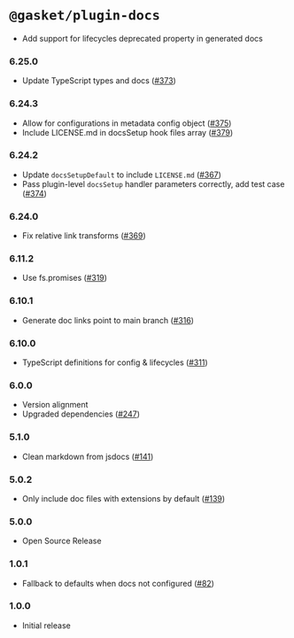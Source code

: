 # `@gasket/plugin-docs`

- Add support for lifecycles deprecated property in generated docs

### 6.25.0

- Update TypeScript types and docs ([#373])

### 6.24.3

- Allow for configurations in metadata config object ([#375])
- Include LICENSE.md in docsSetup hook files array ([#379])

### 6.24.2

- Update `docsSetupDefault` to include `LICENSE.md` ([#367])
- Pass plugin-level `docsSetup` handler parameters correctly, add test case ([#374])

### 6.24.0

- Fix relative link transforms ([#369])

### 6.11.2

- Use fs.promises ([#319])

### 6.10.1

- Generate doc links point to main branch ([#316])

### 6.10.0

- TypeScript definitions for config & lifecycles ([#311])

### 6.0.0

- Version alignment
- Upgraded dependencies ([#247])

### 5.1.0

- Clean markdown from jsdocs ([#141])

### 5.0.2

- Only include doc files with extensions by default ([#139])

### 5.0.0

- Open Source Release

### 1.0.1

- Fallback to defaults when docs not configured ([#82])

### 1.0.0

- Initial release


[#82]:https://github.com/godaddy/gasket/pull/82
[#139]:https://github.com/godaddy/gasket/pull/139
[#141]: https://github.com/godaddy/gasket/pull/141
[#247]: https://github.com/godaddy/gasket/pull/247
[#311]: https://github.com/godaddy/gasket/pull/311
[#316]: https://github.com/godaddy/gasket/pull/316
[#319]: https://github.com/godaddy/gasket/pull/319
[#367]: https://github.com/godaddy/gasket/pull/367
[#369]: https://github.com/godaddy/gasket/pull/369
[#373]: https://github.com/godaddy/gasket/pull/373
[#374]: https://github.com/godaddy/gasket/pull/374
[#375]: https://github.com/godaddy/gasket/pull/375
[#379]: https://github.com/godaddy/gasket/pull/379
